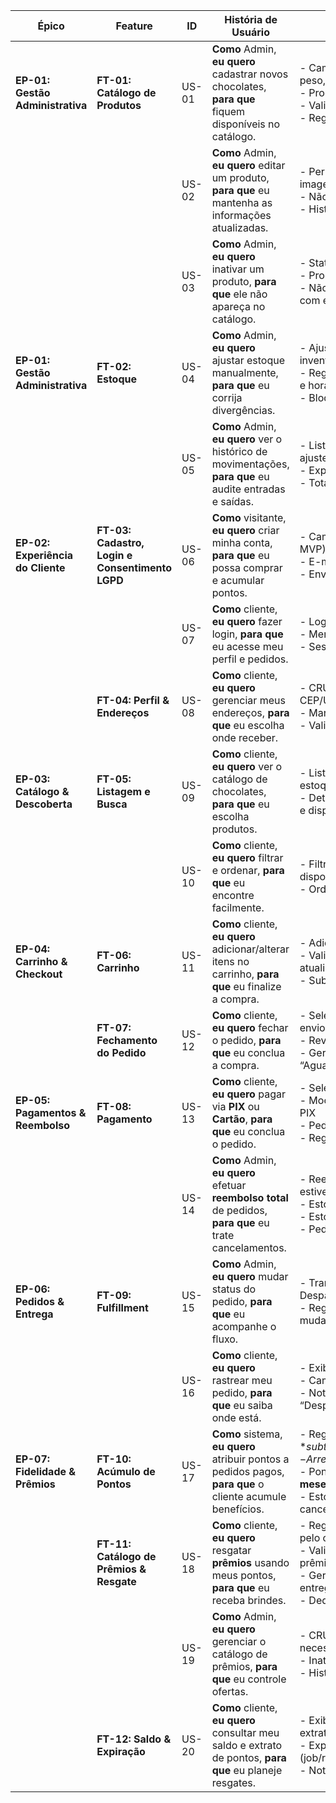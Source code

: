 | **Épico**                         | **Feature**                                     | **ID** | **História de Usuário**                                                                                    | **Critérios de Aceitação**                                                                                                                                                                                                                    |
| --------------------------------- | ----------------------------------------------- | ------ | ---------------------------------------------------------------------------------------------------------- | --------------------------------------------------------------------------------------------------------------------------------------------------------------------------------------------------------------------------------------------- |
| **EP-01: Gestão Administrativa**  | **FT-01: Catálogo de Produtos**                 | US-01  | **Como** Admin, **eu quero** cadastrar novos chocolates, **para que** fiquem disponíveis no catálogo.      | - Campos obrigatórios: nome, descrição, preço, peso, estoque<br>- Produto nasce com status “Ativo”<br>- Validação de nome único por SKU/ID interno<br>- Registro de data de criação/atualização                                               |
|                                   |                                                 | US-02  | **Como** Admin, **eu quero** editar um produto, **para que** eu mantenha as informações atualizadas.       | - Permitir editar descrição, preço, peso, status e imagens<br>- Não permitir alterar ID<br>- Histórico de atualização gravado                                                                                                                 |
|                                   |                                                 | US-03  | **Como** Admin, **eu quero** inativar um produto, **para que** ele não apareça no catálogo.                | - Status passa a “Inativo”<br>- Produto inativo não aparece para clientes<br>- Não permitir inativar se houver pedidos abertos com esse item                                                                                                  |
| **EP-01: Gestão Administrativa**  | **FT-02: Estoque**                              | US-04  | **Como** Admin, **eu quero** ajustar estoque manualmente, **para que** eu corrija divergências.            | - Ajuste positivo/negativo com motivo (ex.: perda, inventário)<br>- Registro de transação de inventário com usuário e horário<br>- Bloqueio de saldo negativo                                                                                 |
|                                   |                                                 | US-05  | **Como** Admin, **eu quero** ver o histórico de movimentações, **para que** eu audite entradas e saídas.   | - Listagem por produto, período e tipo (venda, ajuste)<br>- Exportação CSV/JSON (futuro)<br>- Totais por período                                                                                                                              |
| **EP-02: Experiência do Cliente** | **FT-03: Cadastro, Login e Consentimento LGPD** | US-06  | **Como** visitante, **eu quero** criar minha conta, **para que** eu possa comprar e acumular pontos.       | - Campos: nome, e-mail, senha, CPF (opcional no MVP), consentimento LGPD obrigatório<br>- E-mail único<br>- Envio de confirmação (mock)                                                                                                       |
|                                   |                                                 | US-07  | **Como** cliente, **eu quero** fazer login, **para que** eu acesse meu perfil e pedidos.                   | - Login por e-mail/senha<br>- Mensagem de erro para credenciais inválidas<br>- Sessão expira após inatividade                                                                                                                                 |
|                                   | **FT-04: Perfil & Endereços**                   | US-08  | **Como** cliente, **eu quero** gerenciar meus endereços, **para que** eu escolha onde receber.             | - CRUD de endereços com CEP/UF/Cidade/Bairro/Rua/Número/Complemento<br>- Marcar endereço padrão<br>- Validação de CEP (formato)                                                                                                               |
| **EP-03: Catálogo & Descoberta**  | **FT-05: Listagem e Busca**                     | US-09  | **Como** cliente, **eu quero** ver o catálogo de chocolates, **para que** eu escolha produtos.             | - Listagem apenas de produtos “Ativo” e com estoque > 0 (salvo opção “mostrar esgotados”)<br>- Detalhe do produto com descrição, peso, preço e disponibilidade                                                                                |
|                                   |                                                 | US-10  | **Como** cliente, **eu quero** filtrar e ordenar, **para que** eu encontre facilmente.                     | - Filtros por preço (faixa), cacau %, peso, disponibilidade<br>- Ordenação por preço e relevância                                                                                                                                             |
| **EP-04: Carrinho & Checkout**    | **FT-06: Carrinho**                             | US-11  | **Como** cliente, **eu quero** adicionar/alterar itens no carrinho, **para que** eu finalize a compra.     | - Adicionar/remover/atualizar quantidade<br>- Validação de estoque disponível no momento da atualização<br>- Subtotal atualizado em tempo real                                                                                                |
|                                   | **FT-07: Fechamento do Pedido**                 | US-12  | **Como** cliente, **eu quero** fechar o pedido, **para que** eu conclua a compra.                          | - Seleção de endereço de entrega e método de envio (fixo no MVP)<br>- Revisão do pedido (itens, frete, total)<br>- Geração de número do pedido e status inicial “Aguardando Pagamento”                                                        |
| **EP-05: Pagamentos & Reembolso** | **FT-08: Pagamento**                            | US-13  | **Como** cliente, **eu quero** pagar via **PIX** ou **Cartão**, **para que** eu conclua o pedido.          | - Seleção do método (PIX/Cartão)<br>- Mock de autorização para Cartão; QR/txid para PIX<br>- Pedido muda para “Pago” após confirmação<br>- Registro de transação (id, valor, método, status)                                                  |
|                                   |                                                 | US-14  | **Como** Admin, **eu quero** efetuar **reembolso total** de pedidos, **para que** eu trate cancelamentos.  | - Reembolso permitido apenas se pedido não estiver “Despachado”<br>- Estorno registra transação reversa<br>- Estoque é devolvido<br>- Pedido muda para “Cancelado”                                                                            |
| **EP-06: Pedidos & Entrega**      | **FT-09: Fulfillment**                          | US-15  | **Como** Admin, **eu quero** mudar status do pedido, **para que** eu acompanhe o fluxo.                    | - Transições válidas: Pago → Em Preparação → Despachado → Entregue<br>- Registro de timestamp e operador em cada mudança                                                                                                                      |
|                                   |                                                 | US-16  | **Como** cliente, **eu quero** rastrear meu pedido, **para que** eu saiba onde está.                       | - Exibir status atual e histórico<br>- Campo opcional de código de rastreio<br>- Notificação por e-mail (mock) em “Despachado”                                                                                                                |
| **EP-07: Fidelidade & Prêmios**   | **FT-10: Acúmulo de Pontos**                    | US-17  | **Como** sistema, **eu quero** atribuir pontos a pedidos pagos, **para que** o cliente acumule benefícios. | - Regra: **1 ponto a cada R$10,00** do **subtotal dos itens** (sem frete)<br>- Arredondamento para baixo (R$21,90 → 2 pts)<br>- Pontos geram registro com validade de **12 meses**<br>- Estorno automático dos pontos se pedido for cancelado |
|                                   | **FT-11: Catálogo de Prêmios & Resgate**        | US-18  | **Como** cliente, **eu quero** resgatar **prêmios** usando meus pontos, **para que** eu receba brindes.    | - Regra: **a cada 10 pontos, 1 prêmio** (definido pelo catálogo)<br>- Validação de saldo suficiente e estoque do prêmio<br>- Geração de pedido de resgate com endereço de entrega<br>- Dedução imediata dos pontos                            |
|                                   |                                                 | US-19  | **Como** Admin, **eu quero** gerenciar o catálogo de prêmios, **para que** eu controle ofertas.            | - CRUD de prêmios: nome, descrição, pontos necessários, estoque, ativo/inativo<br>- Inativar prêmio impede novos resgates<br>- Histórico de alterações                                                                                        |
|                                   | **FT-12: Saldo & Expiração**                    | US-20  | **Como** cliente, **eu quero** consultar meu saldo e extrato de pontos, **para que** eu planeje resgates.  | - Exibir saldo atual, pontos a expirar por mês e extrato (ganhos/estornos/resgates)<br>- Expiração automática após 12 meses (job/rotina)<br>- Notificação (mock) 30 dias antes da expiração                                                   |

